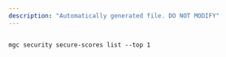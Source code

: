 ```yaml
---
description: "Automatically generated file. DO NOT MODIFY"
---
```


```cli

mgc security secure-scores list --top 1

```